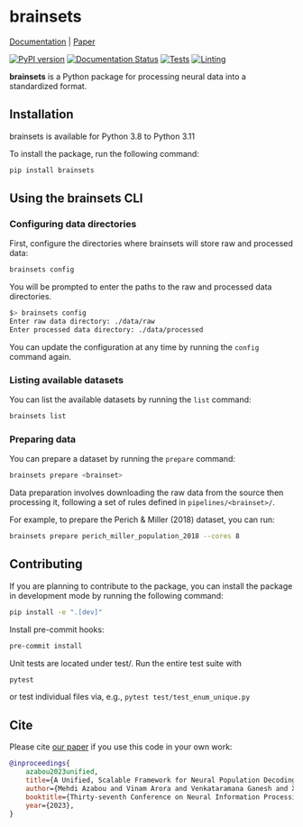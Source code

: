 # brainsets

[Documentation](https://brainsets.readthedocs.io/en/latest/) | [Paper](https://papers.nips.cc/paper_files/paper/2023/hash/8ca113d122584f12a6727341aaf58887-Abstract-Conference.html)

[![PyPI version](https://badge.fury.io/py/brainsets.svg)](https://badge.fury.io/py/brainsets)
[![Documentation Status](https://readthedocs.org/projects/brainsets/badge/?version=latest)](https://brainsets.readthedocs.io/en/latest/?badge=latest)
[![Tests](https://github.com/neuro-galaxy/brainsets/actions/workflows/testing.yml/badge.svg)](https://github.com/neuro-galaxy/brainsets/actions/workflows/testing.yml)
[![Linting](https://github.com/neuro-galaxy/brainsets/actions/workflows/linting.yml/badge.svg)](https://github.com/neuro-galaxy/brainsets/actions/workflows/linting.yml)


**brainsets** is a Python package for processing neural data into a standardized format.

## Installation
brainsets is available for Python 3.8 to Python 3.11

To install the package, run the following command:
```bash
pip install brainsets
```

## Using the brainsets CLI

### Configuring data directories
First, configure the directories where brainsets will store raw and processed data:
```bash
brainsets config
```

You will be prompted to enter the paths to the raw and processed data directories.
```bash
$> brainsets config
Enter raw data directory: ./data/raw
Enter processed data directory: ./data/processed
```

You can update the configuration at any time by running the `config` command again.

### Listing available datasets
You can list the available datasets by running the `list` command:
```bash
brainsets list
```

### Preparing data
You can prepare a dataset by running the `prepare` command:
```bash
brainsets prepare <brainset>
```

Data preparation involves downloading the raw data from the source then processing it, 
following a set of rules defined in `pipelines/<brainset>/`.

For example, to prepare the Perich & Miller (2018) dataset, you can run:
```bash
brainsets prepare perich_miller_population_2018 --cores 8
```

## Contributing
If you are planning to contribute to the package, you can install the package in
development mode by running the following command:
```bash
pip install -e ".[dev]"
```

Install pre-commit hooks:
```bash
pre-commit install
```

Unit tests are located under test/. Run the entire test suite with
```bash
pytest
```
or test individual files via, e.g., `pytest test/test_enum_unique.py`


## Cite

Please cite [our paper](https://papers.nips.cc/paper_files/paper/2023/hash/8ca113d122584f12a6727341aaf58887-Abstract-Conference.html) if you use this code in your own work:

```bibtex
@inproceedings{
    azabou2023unified,
    title={A Unified, Scalable Framework for Neural Population Decoding},
    author={Mehdi Azabou and Vinam Arora and Venkataramana Ganesh and Ximeng Mao and Santosh Nachimuthu and Michael Mendelson and Blake Richards and Matthew Perich and Guillaume Lajoie and Eva L. Dyer},
    booktitle={Thirty-seventh Conference on Neural Information Processing Systems},
    year={2023},
}
```